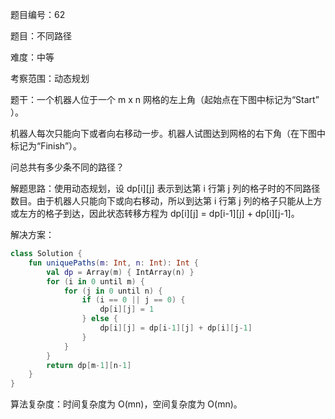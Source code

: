 题目编号：62

题目：不同路径

难度：中等

考察范围：动态规划

题干：一个机器人位于一个 m x n 网格的左上角（起始点在下图中标记为“Start” ）。

机器人每次只能向下或者向右移动一步。机器人试图达到网格的右下角（在下图中标记为“Finish”）。

问总共有多少条不同的路径？

解题思路：使用动态规划，设 dp[i][j] 表示到达第 i 行第 j 列的格子时的不同路径数目。由于机器人只能向下或向右移动，所以到达第 i 行第 j 列的格子只能从上方或左方的格子到达，因此状态转移方程为 dp[i][j] = dp[i-1][j] + dp[i][j-1]。

解决方案：

```kotlin
class Solution {
    fun uniquePaths(m: Int, n: Int): Int {
        val dp = Array(m) { IntArray(n) }
        for (i in 0 until m) {
            for (j in 0 until n) {
                if (i == 0 || j == 0) {
                    dp[i][j] = 1
                } else {
                    dp[i][j] = dp[i-1][j] + dp[i][j-1]
                }
            }
        }
        return dp[m-1][n-1]
    }
}
```

算法复杂度：时间复杂度为 O(mn)，空间复杂度为 O(mn)。